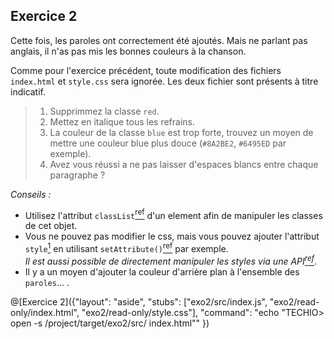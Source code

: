 ## Exercice 2

Cette fois, les paroles ont correctement été ajoutés. Mais ne parlant pas anglais, il n'as pas mis les bonnes couleurs à la chanson.

Comme pour l'exercice précédent, toute modification des fichiers `index.html` et `style.css` sera ignorée. Les deux fichier sont présents à titre indicatif.

> 1. Supprimmez la classe `red`.
> 2. Mettez en italique tous les refrains.
> 3. La couleur de la classe `blue` est trop forte, trouvez un moyen de mettre une couleur blue plus douce (`#8A2BE2`, `#6495ED` par exemple).
> 4. Avez vous réussi a ne pas laisser d'espaces blancs entre chaque paragraphe ?

_Conseils :_

- Utilisez l'attribut `classList`[<sup>ref</sup>](https://developer.mozilla.org/fr/docs/Web/API/Element/classList) d'un element afin de manipuler les classes de cet objet.
- Vous ne pouvez pas modifier le css, mais vous pouvez ajouter l'attribut `style`[<sup>1</sup>](https://developer.mozilla.org/fr/docs/Web/HTML/Attributs_universels/style) en utilisant `setAttribute()`[<sup>ref</sup>](https://developer.mozilla.org/fr/docs/Web/API/Element/setAttribute) par exemple.  
  _Il est aussi possible de directement manipuler les styles via une API[<sup>ref</ref>](https://developer.mozilla.org/fr/docs/Web/API/HTMLElement/style)_.
- Il y a un moyen d'ajouter la couleur d'arrière plan à l'ensemble des `paroles`... .

@[Exercice 2]({"layout": "aside", "stubs": ["exo2/src/index.js", "exo2/read-only/index.html", "exo2/read-only/style.css"], "command": "echo \"TECHIO> open -s /project/target/exo2/src/ index.html\"" })

